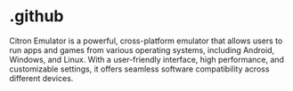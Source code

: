 # .github
Citron Emulator is a powerful, cross-platform emulator that allows users to run apps and games from various operating systems, including Android, Windows, and Linux. With a user-friendly interface, high performance, and customizable settings, it offers seamless software compatibility across different devices.
